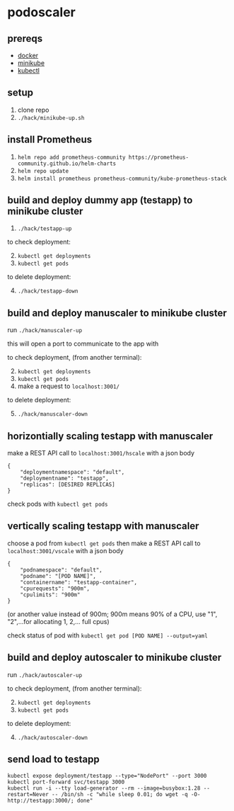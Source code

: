# podoscaler

## prereqs

- [docker](https://www.docker.com/)
- [minikube](https://minikube.sigs.k8s.io/docs/start/?arch=%2Fwindows%2Fx86-64%2Fstable%2F.exe+download)
- [kubectl](https://kubernetes.io/docs/tasks/tools/)

## setup

1. clone repo
2. `./hack/minikube-up.sh`

## install Prometheus

1. `helm repo add prometheus-community https://prometheus-community.github.io/helm-charts`
2. `helm repo update`
3. `helm install prometheus prometheus-community/kube-prometheus-stack`

## build and deploy dummy app (testapp) to minikube cluster

1. `./hack/testapp-up`

to check deployment:

2. `kubectl get deployments`
3. `kubectl get pods`

to delete deployment:

4. `./hack/testapp-down`

## build and deploy manuscaler to minikube cluster

run `./hack/manuscaler-up`

this will open a port to communicate to the app with

to check deployment, (from another terminal):

2. `kubectl get deployments`
3. `kubectl get pods`
4. make a request to `localhost:3001/`

to delete deployment:

5. `./hack/manuscaler-down`

## horizontially scaling testapp with manuscaler

make a REST API call to
`localhost:3001/hscale`
with a json body

```
{
    "deploymentnamespace": "default",
    "deploymentname": "testapp",
    "replicas": [DESIRED REPLICAS]
}
```

check pods with `kubectl get pods`

## vertically scaling testapp with manuscaler

choose a pod from `kubectl get pods`
then make a REST API call to
`localhost:3001/vscale`
with a json body

```
{
    "podnamespace": "default",
    "podname": "[POD NAME]",
    "containername": "testapp-container",
    "cpurequests": "900m",
    "cpulimits": "900m"
}
```

(or another value instead of 900m; 900m means 90% of a CPU, use "1", "2",...for allocating 1, 2,... full cpus)

check status of pod with `kubectl get pod [POD NAME] --output=yaml`

## build and deploy autoscaler to minikube cluster

run `./hack/autoscaler-up`

to check deployment, (from another terminal):

2. `kubectl get deployments`
3. `kubectl get pods`

to delete deployment:

4. `./hack/autoscaler-down`

## send load to testapp

```
kubectl expose deployment/testapp --type="NodePort" --port 3000
kubectl port-forward svc/testapp 3000
kubectl run -i --tty load-generator --rm --image=busybox:1.28 --restart=Never -- /bin/sh -c "while sleep 0.01; do wget -q -O- http://testapp:3000/; done"
```